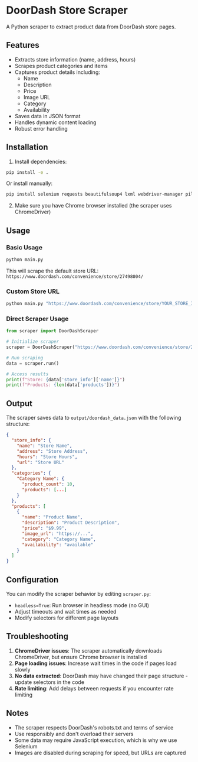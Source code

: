 # DoorDash Store Scraper

A Python scraper to extract product data from DoorDash store pages.

## Features

- Extracts store information (name, address, hours)
- Scrapes product categories and items
- Captures product details including:
  - Name
  - Description
  - Price
  - Image URL
  - Category
  - Availability
- Saves data in JSON format
- Handles dynamic content loading
- Robust error handling

## Installation

1. Install dependencies:
```bash
pip install -e .
```

Or install manually:
```bash
pip install selenium requests beautifulsoup4 lxml webdriver-manager pillow
```

2. Make sure you have Chrome browser installed (the scraper uses ChromeDriver)

## Usage

### Basic Usage
```bash
python main.py
```

This will scrape the default store URL: `https://www.doordash.com/convenience/store/27498004/`

### Custom Store URL
```bash
python main.py "https://www.doordash.com/convenience/store/YOUR_STORE_ID/"
```

### Direct Scraper Usage
```python
from scraper import DoorDashScraper

# Initialize scraper
scraper = DoorDashScraper("https://www.doordash.com/convenience/store/27498004/")

# Run scraping
data = scraper.run()

# Access results
print(f"Store: {data['store_info']['name']}")
print(f"Products: {len(data['products'])}")
```

## Output

The scraper saves data to `output/doordash_data.json` with the following structure:

```json
{
  "store_info": {
    "name": "Store Name",
    "address": "Store Address",
    "hours": "Store Hours",
    "url": "Store URL"
  },
  "categories": {
    "Category Name": {
      "product_count": 10,
      "products": [...]
    }
  },
  "products": [
    {
      "name": "Product Name",
      "description": "Product Description",
      "price": "$9.99",
      "image_url": "https://...",
      "category": "Category Name",
      "availability": "available"
    }
  ]
}
```

## Configuration

You can modify the scraper behavior by editing `scraper.py`:

- `headless=True`: Run browser in headless mode (no GUI)
- Adjust timeouts and wait times as needed
- Modify selectors for different page layouts

## Troubleshooting

1. **ChromeDriver issues**: The scraper automatically downloads ChromeDriver, but ensure Chrome browser is installed
2. **Page loading issues**: Increase wait times in the code if pages load slowly
3. **No data extracted**: DoorDash may have changed their page structure - update selectors in the code
4. **Rate limiting**: Add delays between requests if you encounter rate limiting

## Notes

- The scraper respects DoorDash's robots.txt and terms of service
- Use responsibly and don't overload their servers
- Some data may require JavaScript execution, which is why we use Selenium
- Images are disabled during scraping for speed, but URLs are captured
